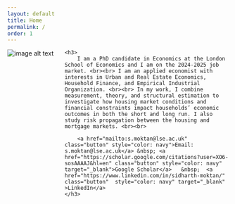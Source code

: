 ```yaml
---
layout: default
title: Home
permalink: /
order: 1
---
```


<p>
    <img src="../../assets/sidharth_moktan_full_size_23-24.jpg"
    img style="float: left; padding-right: 5%; padding-bottom: 12.5%"
    srcset="../../assets/sidharth_moktan_full_size_23-24.jpg 648w, ../../assets/sidharth_moktan_full_size_23-24_50pc.jpg 320w"
    sizes="(min-width: 768px) 32vw, 100vw"
    alt="image alt text">


    <h3>
        I am a PhD candidate in Economics at the London School of Economics and I am on the 2024-2025 job market. <br><br> I am an applied economist with interests in Urban and Real Estate Economics, Household Finance, and Empirical Industrial Organization. <br><br> In my work, I combine measurement, theory, and structural estimation to investigate how housing market conditions and financial constraints impact households’ economic outcomes in both the short and long run. I also study risk propagation between the housing and mortgage markets. <br><br>
        
        <a href="mailto:s.moktan@lse.ac.uk" class="button" style="color: navy">Email: s.moktan@lse.ac.uk</a> &nbsp; <a href="https://scholar.google.com/citations?user=XO6-sosAAAAJ&hl=en" class="button" style="color: navy" target="_blank">Google Scholar</a>   &nbsp;  <a href="https://www.linkedin.com/in/sidharth-moktan/" class="button"  style="color: navy" target="_blank"    >LinkedIn</a> 
    </h3>
</p>